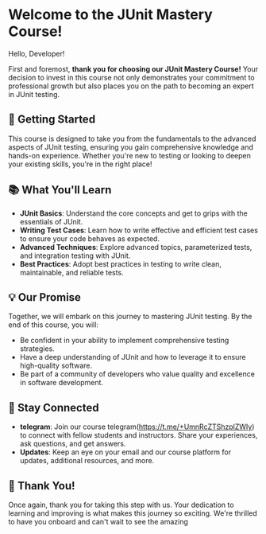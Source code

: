 # Welcome to the JUnit Mastery Course!

Hello, Developer!

First and foremost, **thank you for choosing our JUnit Mastery Course!** Your decision to invest in this course not only demonstrates your commitment to professional growth but also places you on the path to becoming an expert in JUnit testing.

## 🚀 Getting Started

This course is designed to take you from the fundamentals to the advanced aspects of JUnit testing, ensuring you gain comprehensive knowledge and hands-on experience. Whether you're new to testing or looking to deepen your existing skills, you're in the right place!

## 📚 What You'll Learn

- **JUnit Basics**: Understand the core concepts and get to grips with the essentials of JUnit.
- **Writing Test Cases**: Learn how to write effective and efficient test cases to ensure your code behaves as expected.
- **Advanced Techniques**: Explore advanced topics, parameterized tests, and integration testing with JUnit.
- **Best Practices**: Adopt best practices in testing to write clean, maintainable, and reliable tests.

## 💡 Our Promise

Together, we will embark on this journey to mastering JUnit testing. By the end of this course, you will:

- Be confident in your ability to implement comprehensive testing strategies.
- Have a deep understanding of JUnit and how to leverage it to ensure high-quality software.
- Be part of a community of developers who value quality and excellence in software development.

## 🤝 Stay Connected

- **telegram**: Join our course telegram(https://t.me/+UmnRcZTShzplZWIy) to connect with fellow students and instructors. Share your experiences, ask questions, and get answers.
- **Updates**: Keep an eye on your email and our course platform for updates, additional resources, and more.

## 🙏 Thank You!

Once again, thank you for taking this step with us. Your dedication to learning and improving is what makes this journey so exciting. We're thrilled to have you onboard and can't wait to see the amazing
